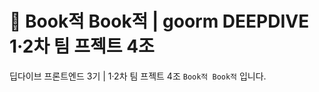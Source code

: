 # 📓 Book적 Book적 | goorm DEEPDIVE 1·2차 팀 프젝트 4조

딥다이브 프론트엔드 3기 | 1·2차 팀 프젝트 4조 `Book적 Book적` 입니다.

<br>
